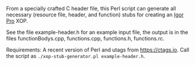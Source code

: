 From a specially crafted C header file, this Perl script can generate all
necessary (resource file, header, and function) stubs for creating an [Igor
Pro](https://www.igorpro.net) XOP.

See the file example-header.h for an example input file, the output is in the
files functionBodys.cpp, functions.cpp, functions.h, functions.rc.

Requirements: A recent version of Perl and utags from https://ctags.io.
Call the script as `./xop-stub-generator.pl example-header.h`.
